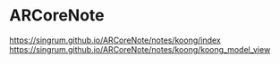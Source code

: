 # ARCoreNote

https://singrum.github.io/ARCoreNote/notes/koong/index  
https://singrum.github.io/ARCoreNote/notes/koong/koong_model_view  